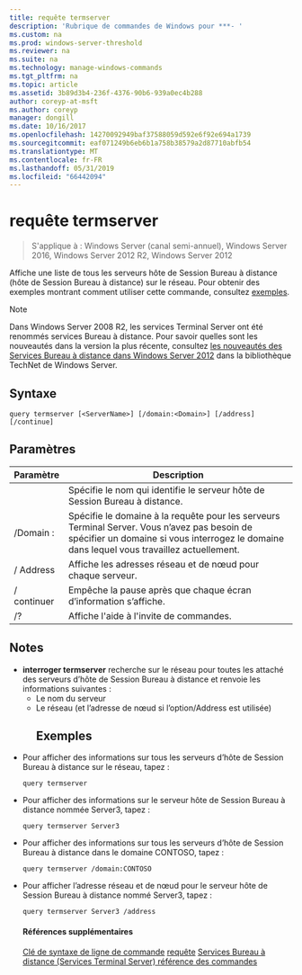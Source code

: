 ```yaml
---
title: requête termserver
description: 'Rubrique de commandes de Windows pour ***- '
ms.custom: na
ms.prod: windows-server-threshold
ms.reviewer: na
ms.suite: na
ms.technology: manage-windows-commands
ms.tgt_pltfrm: na
ms.topic: article
ms.assetid: 3b89d3b4-236f-4376-90b6-939a0ec4b288
author: coreyp-at-msft
ms.author: coreyp
manager: dongill
ms.date: 10/16/2017
ms.openlocfilehash: 14270092949baf37588059d592e6f92e694a1739
ms.sourcegitcommit: eaf071249b6eb6b1a758b38579a2d87710abfb54
ms.translationtype: MT
ms.contentlocale: fr-FR
ms.lasthandoff: 05/31/2019
ms.locfileid: "66442094"
---
```

# <a name="query-termserver"></a>requête termserver

>S'applique à : Windows Server (canal semi-annuel), Windows Server 2016, Windows Server 2012 R2, Windows Server 2012

Affiche une liste de tous les serveurs hôte de Session Bureau à distance (hôte de Session Bureau à distance) sur le réseau.
Pour obtenir des exemples montrant comment utiliser cette commande, consultez [exemples](#BKMK_examples).
> [!NOTE]
> Dans Windows Server 2008 R2, les services Terminal Server ont été renommés services Bureau à distance. Pour savoir quelles sont les nouveautés dans la version la plus récente, consultez [les nouveautés des Services Bureau à distance dans Windows Server 2012](https://technet.microsoft.com/library/hh831527) dans la bibliothèque TechNet de Windows Server.
> ## <a name="syntax"></a>Syntaxe
> ```
> query termserver [<ServerName>] [/domain:<Domain>] [/address] [/continue]
> ```
> ## <a name="parameters"></a>Paramètres
> 
> |    Paramètre     |                                                                        Description                                                                         |
> |------------------|------------------------------------------------------------------------------------------------------------------------------------------------------------|
> |   <ServerName>   |                                               Spécifie le nom qui identifie le serveur hôte de Session Bureau à distance.                                               |
> | /Domain :<Domain> | Spécifie le domaine à la requête pour les serveurs Terminal Server. Vous n’avez pas besoin de spécifier un domaine si vous interrogez le domaine dans lequel vous travaillez actuellement. |
> |     / Address     |                                                  Affiche les adresses réseau et de nœud pour chaque serveur.                                                  |
> |    / continuer     |                                              Empêche la pause après que chaque écran d’information s’affiche.                                               |
> |        /?        |                                                            Affiche l'aide à l'invite de commandes.                                                            |
> 
> ## <a name="remarks"></a>Notes
> - **interroger termserver** recherche sur le réseau pour toutes les attaché des serveurs d’hôte de Session Bureau à distance et renvoie les informations suivantes :
>   - Le nom du serveur
>   - Le réseau (et l’adresse de nœud si l’option/Address est utilisée)
>     ## <a name="BKMK_examples"></a>Exemples
> - Pour afficher des informations sur tous les serveurs d’hôte de Session Bureau à distance sur le réseau, tapez :
>   ```
>   query termserver
>   ```
> - Pour afficher des informations sur le serveur hôte de Session Bureau à distance nommée Server3, tapez :
>   ```
>   query termserver Server3
>   ```
> - Pour afficher des informations sur tous les serveurs d’hôte de Session Bureau à distance dans le domaine CONTOSO, tapez :
>   ```
>   query termserver /domain:CONTOSO
>   ```
> - Pour afficher l’adresse réseau et de nœud pour le serveur hôte de Session Bureau à distance nommé Server3, tapez :
>   ```
>   query termserver Server3 /address
>   ```
>   #### <a name="additional-references"></a>Références supplémentaires
>   [Clé de syntaxe de ligne de commande](command-line-syntax-key.md)
>   [requête](query.md)
>   [Services Bureau à distance &#40;Services Terminal Server&#41; référence des commandes](remote-desktop-services-terminal-services-command-reference.md)
